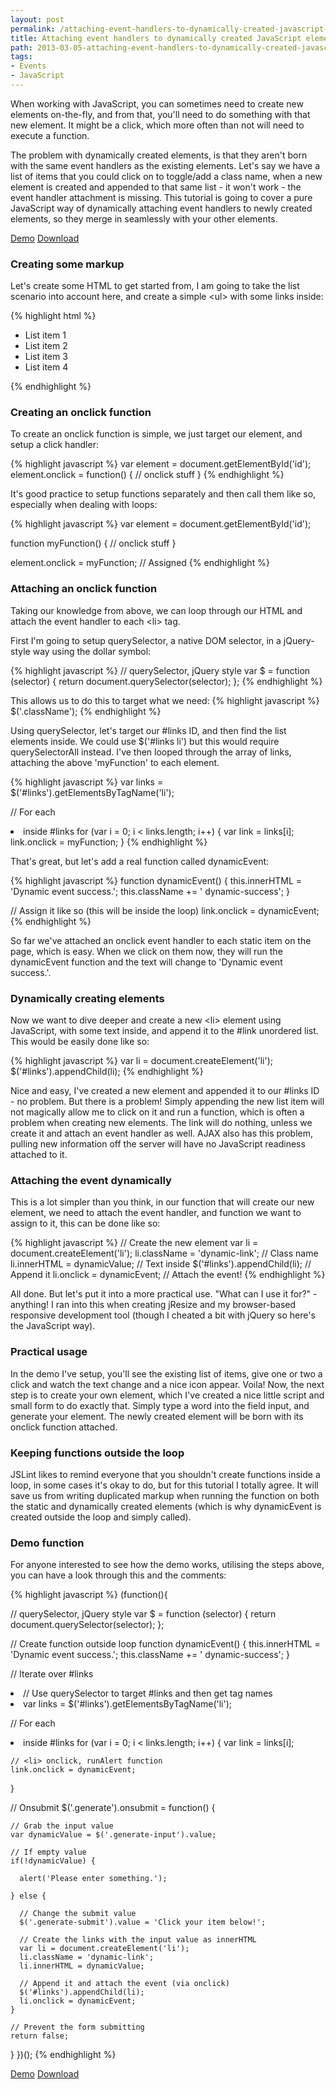 ```yaml
---
layout: post
permalink: /attaching-event-handlers-to-dynamically-created-javascript-elements/
title: Attaching event handlers to dynamically created JavaScript elements
path: 2013-03-05-attaching-event-handlers-to-dynamically-created-javascript-elements.md
tags:
- Events
- JavaScript
---
```


When working with JavaScript, you can sometimes need to create new elements on-the-fly, and from that, you'll need to do something with that new element. It might be a click, which more often than not will need to execute a function.

The problem with dynamically created elements, is that they aren't born with the same event handlers as the existing elements. Let's say we have a list of items that you could click on to toggle/add a class name, when a new element is created and appended to that same list - it won't work - the event handler attachment is missing. This tutorial is going to cover a pure JavaScript way of dynamically attaching event handlers to newly created elements, so they merge in seamlessly with your other elements.

<div class="download-box">
  <a href="//toddmotto.com/labs/js-event-handlers" onclick="_gaq.push(['_trackEvent', 'Click', 'Demo JS Event Handlers, 'JS Event Handlers Demo']);">Demo</a>
  <a href="//toddmotto.com/labs/js-event-handlers/js-event-handlers.zip" onclick="_gaq.push(['_trackEvent', 'Click', 'Download JS Event Handlers, 'JS Event Handlers Download']);">Download</a>
</div>

### Creating some markup
Let's create some HTML to get started from, I am going to take the list scenario into account here, and create a simple &lt;ul&gt; with some links inside:

{% highlight html %}
<ul id="links">
    <li class="dynamic-link">List item 1</li>
    <li class="dynamic-link">List item 2</li>
    <li class="dynamic-link">List item 3</li>
    <li class="dynamic-link">List item 4</li>
</ul>
{% endhighlight %}

### Creating an onclick function
To create an onclick function is simple, we just target our element, and setup a click handler:

{% highlight javascript %}
var element = document.getElementById('id');
element.onclick = function() {
  // onclick stuff
}
{% endhighlight %}

It's good practice to setup functions separately and then call them like so, especially when dealing with loops:

{% highlight javascript %}
var element = document.getElementById('id');

function myFunction() {
  // onclick stuff
}

element.onclick = myFunction; // Assigned
{% endhighlight %}

### Attaching an onclick function

Taking our knowledge from above, we can loop through our HTML and attach the event handler to each &lt;li&gt; tag. 

First I'm going to setup querySelector, a native DOM selector, in a jQuery-style way using the dollar symbol:

{% highlight javascript %}
// querySelector, jQuery style
var $ = function (selector) {
  return document.querySelector(selector);
};
{% endhighlight %}

This allows us to do this to target what we need:
{% highlight javascript %}
$('.className');
{% endhighlight %}

Using querySelector, let's target our #links ID, and then find the list elements inside. We could use $('#links li') but this would require querySelectorAll instead. I've then looped through the array of links, attaching the above 'myFunction' to each element.

{% highlight javascript %}
var links = $('#links').getElementsByTagName('li');
      
// For each <li> inside #links
for (var i = 0; i < links.length; i++) {
  var link = links[i];
  link.onclick = myFunction;
}
{% endhighlight %}

That's great, but let's add a real function called dynamicEvent:

{% highlight javascript %}
function dynamicEvent() {
  this.innerHTML = 'Dynamic event success.';
  this.className += ' dynamic-success';
}

// Assign it like so (this will be inside the loop)
link.onclick = dynamicEvent;
{% endhighlight %}

So far we've attached an onclick event handler to each static item on the page, which is easy. When we click on them now, they will run the dynamicEvent function and the text will change to 'Dynamic event success.'.

### Dynamically creating elements
Now we want to dive deeper and create a new &lt;li&gt; element using JavaScript, with some text inside, and append it to the #link unordered list. This would be easily done like so:

{% highlight javascript %}
var li = document.createElement('li');
$('#links').appendChild(li);
{% endhighlight %}

Nice and easy, I've created a new element and appended it to our #links ID - no problem. But there is a problem! Simply appending the new list item will not magically allow me to click on it and run a function, which is often a problem when creating new elements. The link will do nothing, unless we create it and attach an event handler as well. AJAX also has this problem, pulling new information off the server will have no JavaScript readiness attached to it.

### Attaching the event dynamically
This is a lot simpler than you think, in our function that will create our new element, we need to attach the event handler, and function we want to assign to it, this can be done like so:

{% highlight javascript %}
// Create the new element
var li = document.createElement('li');
li.className = 'dynamic-link'; // Class name
li.innerHTML = dynamicValue; // Text inside
$('#links').appendChild(li); // Append it
li.onclick = dynamicEvent; // Attach the event!
{% endhighlight %}

All done. But let's put it into a more practical use. "What can I use it for?" - anything! I ran into this when creating jResize and my browser-based responsive development tool (though I cheated a bit with jQuery so here's the JavaScript way).

### Practical usage
In the demo I've setup, you'll see the existing list of items, give one or two a click and watch the text change and a nice icon appear. Voila! Now, the next step is to create your own element, which I've created a nice little script and small form to do exactly that. Simply type a word into the field input, and generate your element. The newly created element will be born with its onclick function attached.

### Keeping functions outside the loop
JSLint likes to remind everyone that you shouldn't create functions inside a loop, in some cases it's okay to do, but for this tutorial I totally agree. It will save us from writing duplicated markup when running the function on both the static and dynamically created elements (which is why dynamicEvent is created outside the loop and simply called).

### Demo function
For anyone interested to see how the demo works, utilising the steps above, you can have a look through this and the comments:

{% highlight javascript %}
(function(){
    
  // querySelector, jQuery style
  var $ = function (selector) {
    return document.querySelector(selector);
  };
  
  // Create function outside loop
  function dynamicEvent() {
    this.innerHTML = 'Dynamic event success.';
    this.className += ' dynamic-success';
  }
  
  // Iterate over #links <li>
  // Use querySelector to target #links and then get tag names <li>
  var links = $('#links').getElementsByTagName('li');
  
  // For each <li> inside #links
  for (var i = 0; i < links.length; i++) {
    var link = links[i];
    
    // <li> onclick, runAlert function
    link.onclick = dynamicEvent;
  }
  
  // Onsubmit
  $('.generate').onsubmit = function() {
  
    // Grab the input value
    var dynamicValue = $('.generate-input').value;
    
    // If empty value
    if(!dynamicValue) {
    
      alert('Please enter something.');
      
    } else {
    
      // Change the submit value
      $('.generate-submit').value = 'Click your item below!';
      
      // Create the links with the input value as innerHTML
      var li = document.createElement('li');
      li.className = 'dynamic-link';
      li.innerHTML = dynamicValue;
      
      // Append it and attach the event (via onclick)
      $('#links').appendChild(li);
      li.onclick = dynamicEvent;
    }
    
    // Prevent the form submitting
    return false;
  }
})();
{% endhighlight %}

<div class="download-box">
  <a href="//toddmotto.com/labs/js-event-handlers" onclick="_gaq.push(['_trackEvent', 'Click', 'Demo JS Event Handlers, 'JS Event Handlers Demo']);">Demo</a>
  <a href="//toddmotto.com/labs/js-event-handlers/js-event-handlers.zip" onclick="_gaq.push(['_trackEvent', 'Click', 'Download JS Event Handlers, 'JS Event Handlers Download']);">Download</a>
</div>
